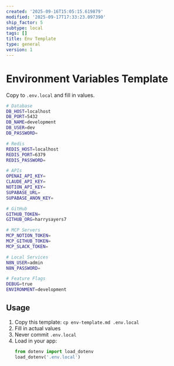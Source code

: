 ```yaml
---
created: '2025-09-16T15:05:15.619879'
modified: '2025-09-17T17:33:23.097390'
ship_factor: 5
subtype: local
tags: []
title: Env Template
type: general
version: 1
---
```


# Environment Variables Template

Copy to `.env.local` and fill in values.

```bash
# Database
DB_HOST=localhost
DB_PORT=5432
DB_NAME=development
DB_USER=dev
DB_PASSWORD=

# Redis
REDIS_HOST=localhost
REDIS_PORT=6379
REDIS_PASSWORD=

# APIs
OPENAI_API_KEY=
CLAUDE_API_KEY=
NOTION_API_KEY=
SUPABASE_URL=
SUPABASE_ANON_KEY=

# GitHub
GITHUB_TOKEN=
GITHUB_ORG=harrysayers7

# MCP Servers
MCP_NOTION_TOKEN=
MCP_GITHUB_TOKEN=
MCP_SLACK_TOKEN=

# Local Services
N8N_USER=admin
N8N_PASSWORD=

# Feature Flags
DEBUG=true
ENVIRONMENT=development
```

## Usage

1. Copy this template: `cp env-template.md .env.local`
2. Fill in actual values
3. Never commit `.env.local`
4. Load in your app:
   ```python
   from dotenv import load_dotenv
   load_dotenv('.env.local')
   ```
